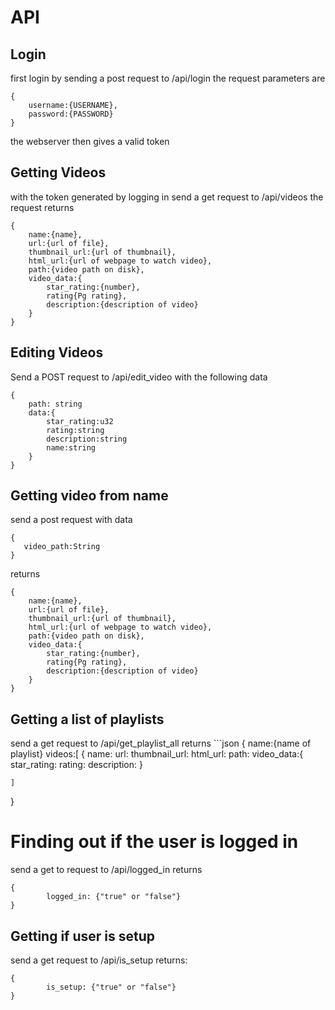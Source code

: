# API
## Login
first login by sending a post request to /api/login
the request parameters are 
```
{
	username:{USERNAME},
	password:{PASSWORD}
}
```
the webserver then gives a valid token

## Getting Videos
with the token generated by logging in send a get request to /api/videos
the request returns 
```
{
	name:{name},
	url:{url of file},
	thumbnail_url:{url of thumbnail},
	html_url:{url of webpage to watch video},
	path:{video path on disk},
	video_data:{
		star_rating:{number},
		rating{Pg rating},
		description:{description of video}
	}
}
```
## Editing Videos
Send a POST request to /api/edit_video with the following data
```
{
	path: string
	data:{
		star_rating:u32
		rating:string
		description:string
		name:string
	}
}
```
## Getting video from name
send a post request with data
```
{
   video_path:String
}
```
returns 
```
{
	name:{name},
	url:{url of file},
	thumbnail_url:{url of thumbnail},
	html_url:{url of webpage to watch video},
	path:{video path on disk},
	video_data:{
		star_rating:{number},
		rating{Pg rating},
		description:{description of video}
	}
}
```
## Getting a list of playlists
send a get request to /api/get_playlist_all
returns ```json
{
	name:{name of playlist}
	videos:[
		{
			name:
			url:
			thumbnail_url:
			html_url:
			path:
			video_data:{
				star_rating:
				rating:
				description:
			}

	]
		
	
}
# Finding out if the user is logged in
send a get to request to /api/logged_in
returns
```
{
		logged_in: {"true" or "false"}
}
```
## Getting if user is setup
send a get request to /api/is_setup
returns:
```
{
		is_setup: {"true" or "false"}
}



